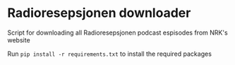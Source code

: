 # Radioresepsjonen downloader
Script for downloading all Radioresepsjonen podcast espisodes from NRK's website

Run `pip install -r requirements.txt` to install the required packages